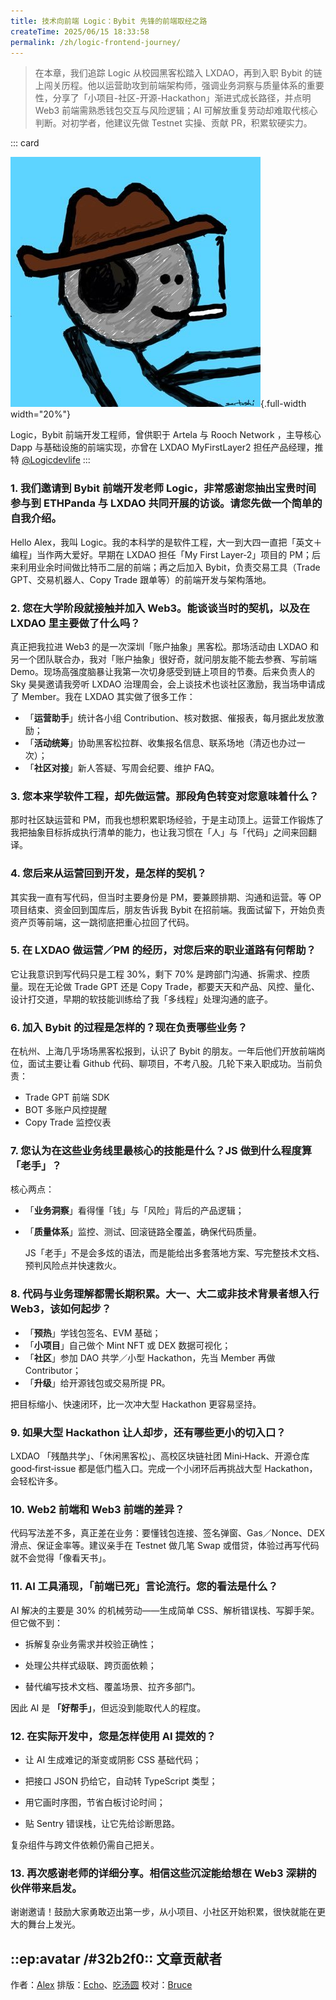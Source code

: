 ```yaml
---
title: 技术向前端 Logic：Bybit 先锋的前端取经之路
createTime: 2025/06/15 18:33:58
permalink: /zh/logic-frontend-journey/
---
```


> 在本章，我们追踪 Logic 从校园黑客松踏入 LXDAO，再到入职 Bybit 的链上闯关历程。他以运营助攻到前端架构师，强调业务洞察与质量体系的重要性，分享了「小项目-社区-开源-Hackathon」渐进式成长路径，并点明 Web3 前端需熟悉钱包交互与风险逻辑；AI 可解放重复劳动却难取代核心判断。对初学者，他建议先做 Testnet 实操、贡献 PR，积累软硬实力。

::: card

![Logic](../images/Industry-veteran/WechatIMG73.jpg){.full-width width="20%"}

Logic，Bybit 前端开发工程师，曾供职于 Artela 与 Rooch Network ，主导核心 Dapp 与基础设施的前端实现，亦曾在 LXDAO MyFirstLayer2 担任产品经理，推特 [@Logicdevlife](https://x.com/Logicdevlife)
:::

### 1. 我们邀请到 Bybit 前端开发老师 Logic，非常感谢您抽出宝贵时间参与到 ETHPanda 与 LXDAO 共同开展的访谈。请您先做一个简单的自我介绍。

Hello Alex，我叫 Logic。我的本科学的是软件工程，大一到大四一直把「英文＋编程」当作两大爱好。早期在 LXDAO 担任「My First Layer‑2」项目的 PM；后来利用业余时间做比特币二层的前端；再之后加入 Bybit，负责交易工具（Trade GPT、交易机器人、Copy Trade 跟单等）的前端开发与架构落地。

### 2. 您在大学阶段就接触并加入 Web3。能谈谈当时的契机，以及在 LXDAO 里主要做了什么吗？

真正把我拉进 Web3 的是一次深圳「账户抽象」黑客松。那场活动由 LXDAO 和另一个团队联合办，我对「账户抽象」很好奇，就问朋友能不能去参赛、写前端 Demo。现场高强度脑暴让我第一次切身感受到链上项目的节奏。后来负责人的 Sky 昊昊邀请我旁听 LXDAO 治理周会，会上谈技术也谈社区激励，我当场申请成了 Member。我在 LXDAO 其实做了很多工作：

- 「**运营助手**」统计各小组 Contribution、核对数据、催报表，每月据此发放激励；
- 「**活动统筹**」协助黑客松拉群、收集报名信息、联系场地（清迈也办过一次）；
- 「**社区对接**」新人答疑、写周会纪要、维护 FAQ。

### 3. 您本来学软件工程，却先做运营。那段角色转变对您意味着什么？

那时社区缺运营和 PM，而我也想积累职场经验，于是主动顶上。运营工作锻炼了我把抽象目标拆成执行清单的能力，也让我习惯在「人」与「代码」之间来回翻译。

### 4. 您后来从运营回到开发，是怎样的契机？

其实我一直有写代码，但当时主要身份是 PM，要兼顾排期、沟通和运营。等 OP 项目结束、资金回到国库后，朋友告诉我 Bybit 在招前端。我面试留下，开始负责资产页等前端，这一跳彻底把重心拉回了代码。

### 5. 在 LXDAO 做运营／PM 的经历，对您后来的职业道路有何帮助？

它让我意识到写代码只是工程 30%，剩下 70% 是跨部门沟通、拆需求、控质量。现在无论做 Trade GPT 还是 Copy Trade，都要天天和产品、风控、量化、设计打交道，早期的软技能训练给了我「多线程」处理沟通的底子。

### 6. 加入 Bybit 的过程是怎样的？现在负责哪些业务？

在杭州、上海几乎场场黑客松报到，认识了 Bybit 的朋友。一年后他们开放前端岗位，面试主要让看 Github 代码、聊项目，不考八股。几轮下来入职成功。当前负责：

- Trade GPT 前端 SDK
- BOT 多账户风控提醒
- Copy Trade 监控仪表

### 7. 您认为在这些业务线里最核心的技能是什么？JS 做到什么程度算「老手」？

核心两点：

- 「**业务洞察**」看得懂「钱」与「风险」背后的产品逻辑；
- 「**质量体系**」监控、测试、回滚链路全覆盖，确保代码质量。

  JS「老手」不是会多炫的语法，而是能给出多套落地方案、写完整技术文档、预判风险点并快速救火。

### 8. 代码与业务理解都需长期积累。大一、大二或非技术背景者想入行 Web3，该如何起步？

- 「**预热**」学钱包签名、EVM 基础；
- 「**小项目**」自己做个 Mint NFT 或 DEX 数据可视化；
- 「**社区**」参加 DAO 共学／小型 Hackathon，先当 Member 再做 Contributor；
- 「**升级**」给开源钱包或交易所提 PR。

把目标缩小、快速闭环，比一次冲大型 Hackathon 更容易坚持。

### 9. 如果大型 Hackathon 让人却步，还有哪些更小的切入口？

LXDAO 「残酷共学」、「休闲黑客松」、高校区块链社团 Mini‑Hack、开源仓库 good‑first‑issue 都是低门槛入口。完成一个小闭环后再挑战大型 Hackathon，会轻松许多。

### 10. Web2 前端和 Web3 前端的差异？

代码写法差不多，真正差在业务：要懂钱包连接、签名弹窗、Gas／Nonce、DEX 滑点、保证金率等。建议亲手在 Testnet 做几笔 Swap 或借贷，体验过再写代码就不会觉得「像看天书」。

### 11. AI 工具涌现，「前端已死」言论流行。您的看法是什么？

AI 解决的主要是 30% 的机械劳动——生成简单 CSS、解析错误栈、写脚手架。但它做不到：

- 拆解复杂业务需求并校验正确性；

- 处理公共样式级联、跨页面依赖；

- 替代编写技术文档、覆盖场景、拉齐多部门。

因此 AI 是 **「好帮手」**，但远没到能取代人的程度。

### 12. 在实际开发中，您是怎样使用 AI 提效的？

- 让 AI 生成难记的渐变或阴影 CSS 基础代码；

- 把接口 JSON 扔给它，自动转 TypeScript 类型；

- 用它画时序图，节省白板讨论时间；

- 贴 Sentry 错误栈，让它先给诊断思路。

复杂组件与跨文件依赖仍需自己把关。

### 13. 再次感谢老师的详细分享。相信这些沉淀能给想在 Web3 深耕的伙伴带来启发。

谢谢邀请！鼓励大家勇敢迈出第一步，从小项目、小社区开始积累，很快就能在更大的舞台上发光。

## ::ep:avatar /#32b2f0:: 文章贡献者

作者：[Alex](https://x.com/0xAlexWu)
排版：[Echo](https://x.com/Echo_liuchan)、[吃汤圆](https://x.com/web3_cty)
校对：[Bruce](https://x.com/brucexu_eth)
